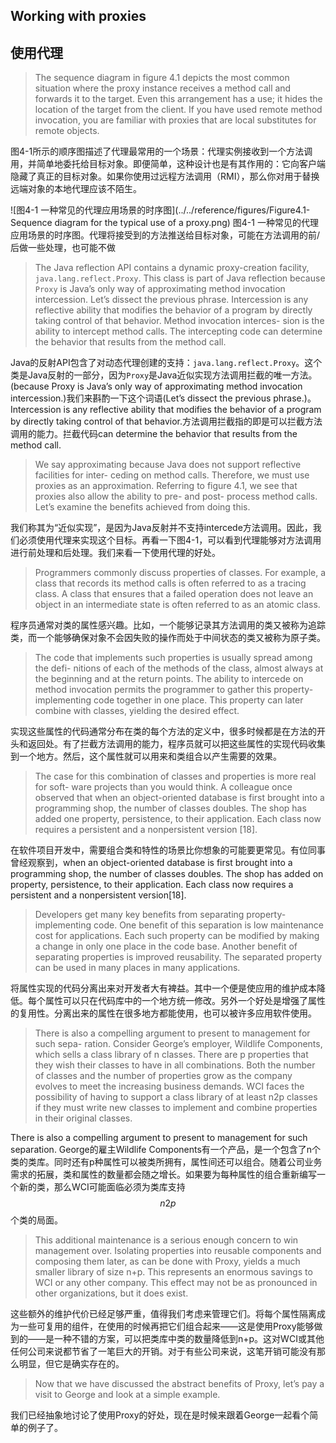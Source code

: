 ## Working with proxies  
## 使用代理

> The sequence diagram in figure 4.1 depicts the most common situation where the proxy instance receives a method call and forwards it to the target. Even this arrangement has a use; it hides the location of the target from the client. If you have used remote method invocation, you are familiar with proxies that are local substitutes for remote objects.      

图4-1所示的顺序图描述了代理最常用的一个场景：代理实例接收到一个方法调用，并简单地委托给目标对象。即便简单，这种设计也是有其作用的：它向客户端隐藏了真正的目标对象。如果你使用过远程方法调用（RMI），那么你对用于替换远端对象的本地代理应该不陌生。



![图4-1 一种常见的代理应用场景的时序图](../../reference/figures/Figure4.1-Sequence diagram for the typical use of a proxy.png)
图4-1 一种常见的代理应用场景的时序图。代理将接受到的方法推送给目标对象，可能在方法调用的前/后做一些处理，也可能不做



 > The Java reflection API contains a dynamic proxy-creation facility, ```java.lang.reflect.Proxy```. This class is part of Java reflection because ```Proxy``` is Java’s only way of approximating method invocation intercession. Let’s dissect the previous phrase. Intercession is any reflective ability that modifies the behavior of a program by directly taking control of that behavior. Method invocation interces- sion is the ability to intercept method calls. The intercepting code can determine the behavior that results from the method call.  

Java的反射API包含了对动态代理创建的支持：```java.lang.reflect.Proxy```。这个类是Java反射的一部分，因为```Proxy```是Java近似实现方法调用拦截的唯一方法。(because Proxy is Java’s only way of approximating method invocation intercession.)我们来斟酌一下这个词语(Let’s dissect the previous phrase.)。Intercession is any reflective ability that modifies the behavior of a program by directly taking control of that behavior.方法调用拦截指的即是可以拦截方法调用的能力。拦截代码can determine the behavior that results from the method call.



 > We say approximating because Java does not support reflective facilities for inter- ceding on method calls. Therefore, we must use proxies as an approximation. Referring to figure 4.1, we see that proxies also allow the ability to pre- and post- process method calls. Let’s examine the benefits achieved from doing this.
 
我们称其为“近似实现”，是因为Java反射并不支持intercede方法调用。因此，我们必须使用代理来实现这个目标。再看一下图4-1，可以看到代理能够对方法调用进行前处理和后处理。我们来看一下使用代理的好处。



>  Programmers commonly discuss properties of classes. For example, a class that records its method calls is often referred to as a tracing class. A class that ensures that a failed operation does not leave an object in an intermediate state is often referred to as an atomic class.  

程序员通常对类的属性感兴趣。比如，一个能够记录其方法调用的类又被称为追踪类，而一个能够确保对象不会因失败的操作而处于中间状态的类又被称为原子类。



>  The code that implements such properties is usually spread among the defi- nitions of each of the methods of the class, almost always at the beginning and at the return points. The ability to intercede on method invocation permits the programmer to gather this property-implementing code together in one place. This property can later combine with classes, yielding the desired effect.  

实现这些属性的代码通常分布在类的每个方法的定义中，很多时候都是在方法的开头和返回处。有了拦截方法调用的能力，程序员就可以把这些属性的实现代码收集到一个地方。然后，这个属性就可以用来和类组合以产生需要的效果。



> The case for this combination of classes and properties is more real for soft- ware projects than you would think. A colleague once observed that when an object-oriented database is first brought into a programming shop, the number of classes doubles. The shop has added one property, persistence, to their application. Each class now requires a persistent and a nonpersistent version [18].  

在软件项目开发中，需要组合类和特性的场景比你想象的可能要更常见。有位同事曾经观察到，when an object-oriented database is first brought into a programming shop, the number of classes doubles. The shop has added on property, persistence, to their application. Each class now requires a persistent and a nonpersistent version[18].



> Developers get many key benefits from separating property-implementing code. One benefit of this separation is low maintenance cost for applications. Each such property can be modified by making a change in only one place in the code base. Another benefit of separating properties is improved reusability. The separated property can be used in many places in many applications.  

将属性实现的代码分离出来对开发者大有裨益。其中一个便是使应用的维护成本降低。每个属性可以只在代码库中的一个地方统一修改。另外一个好处是增强了属性的复用性。分离出来的属性在很多地方都能使用，也可以被许多应用软件使用。



> There is also a compelling argument to present to management for such sepa- ration. Consider George’s employer, Wildlife Components, which sells a class library of n classes. There are p properties that they wish their classes to have in all combinations. Both the number of classes and the number of properties grow as the company evolves to meet the increasing business demands. WCI faces the possibility of having to support a class library of at least n2p classes if they must write new classes to implement and combine properties in their original classes.  

There is also a compelling argument to present to management for such separation. George的雇主Wildlife Components有一个产品，是一个包含了n个类的类库。同时还有p种属性可以被类所拥有，属性间还可以组合。随着公司业务需求的拓展，类和属性的数量都会随之增长。如果要为每种属性的组合重新编写一个新的类，那么WCI可能面临必须为类库支持$$n2p$$个类的局面。



> This additional maintenance is a serious enough concern to win management over. Isolating properties into reusable components and composing them later, as can be done with Proxy, yields a much smaller library of size n+p. This represents an enormous savings to WCI or any other company. This effect may not be as pronounced in other organizations, but it does exist.  

这些额外的维护代价已经足够严重，值得我们考虑来管理它们。将每个属性隔离成为一些可复用的组件，在使用的时候再把它们组合起来——这是使用Proxy能够做到的——是一种不错的方案，可以把类库中类的数量降低到n+p。这对WCI或其他任何公司来说都节省了一笔巨大的开销。对于有些公司来说，这笔开销可能没有那么明显，但它是确实存在的。



> Now that we have discussed the abstract benefits of Proxy, let’s pay a visit to George and look at a simple example.  

我们已经抽象地讨论了使用Proxy的好处，现在是时候来跟着George一起看个简单的例子了。